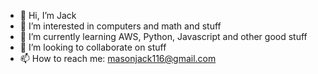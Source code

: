 - 👋 Hi, I’m Jack
- 👀 I’m interested in computers and math and stuff
- 🌱 I’m currently learning AWS, Python, Javascript and other good stuff
- 💞️ I’m looking to collaborate on stuff
- 📫 How to reach me: masonjack116@gmail.com
